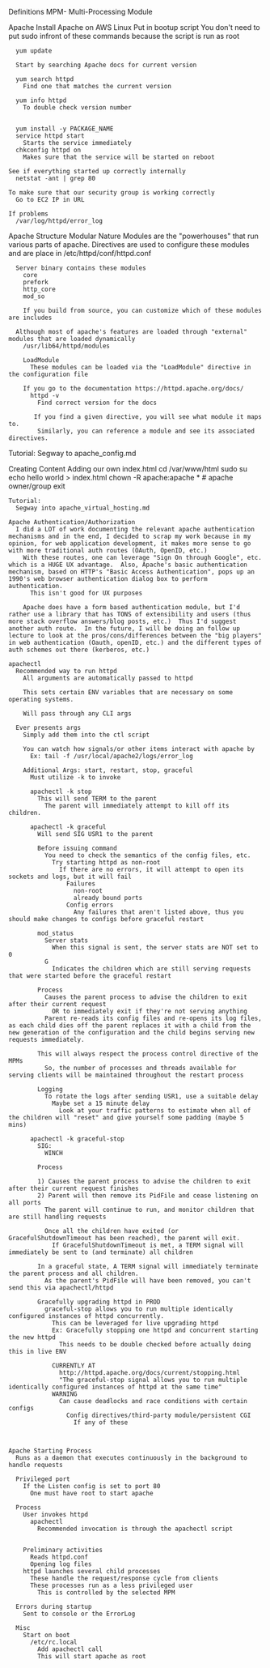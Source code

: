 Definitions
  MPM- Multi-Processing Module

Apache
  Install Apache on AWS Linux
    Put in bootup script
      You don't need to put sudo infront of these commands because the script is run as root

      yum update

      Start by searching Apache docs for current version

      yum search httpd
        Find one that matches the current version

      yum info httpd
        To double check version number

    
      yum install -y PACKAGE_NAME
      service httpd start
        Starts the service immediately
      chkconfig httpd on
        Makes sure that the service will be started on reboot

    See if everything started up correctly internally
      netstat -ant | grep 80

    To make sure that our security group is working correctly
      Go to EC2 IP in URL

    If problems
      /var/log/httpd/error_log


  Apache Structure
    Modular Nature
      Modules are the "powerhouses" that run various parts of apache.  Directives are used to configure these modules and are place in /etc/httpd/conf/httpd.conf

      Server binary contains these modules
        core
        prefork
        http_core
        mod_so

        If you build from source, you can customize which of these modules are includes

      Although most of apache's features are loaded through "external" modules that are loaded dynamically
        /usr/lib64/httpd/modules

        LoadModule
          These modules can be loaded via the "LoadModule" directive in the configuration file

        If you go to the documentation https://httpd.apache.org/docs/
          httpd -v
            Find correct version for the docs

           If you find a given directive, you will see what module it maps to.
            Similarly, you can reference a module and see its associated directives.


  Tutorial: Segway to apache_config.md

  Creating Content
    Adding our own index.html
      cd /var/www/html
      sudo su
      echo hello world > index.html
      chown -R apache:apache *
      # apache owner/group
      exit

    Tutorial:
      Segway into apache_virtual_hosting.md
      
    Apache Authentication/Authorization
      I did a LOT of work documenting the relevant apache authentication mechanisms and in the end, I decided to scrap my work because in my opinion, for web application development, it makes more sense to go with more traditional auth routes (OAuth, OpenID, etc.)  
        With these routes, one can leverage "Sign On through Google", etc. which is a HUGE UX advantage.  Also, Apache's basic authentication mechanism, based on HTTP's "Basic Access Authentication", pops up an 1990's web browser authentication dialog box to perform authentication.
          This isn't good for UX purposes

        Apache does have a form based authentication module, but I'd rather use a library that has TONS of extensibility and users (thus more stack overflow answers/blog posts, etc.)  Thus I'd suggest another auth route.  In the future, I will be doing an follow up lecture to look at the pros/cons/differences between the "big players" in web authentication (Oauth, openID, etc.) and the different types of auth schemes out there (kerberos, etc.)

    apachectl
      Recommended way to run httpd
        All arguments are automatically passed to httpd

        This sets certain ENV variables that are necessary on some operating systems.

        Will pass through any CLI args

      Ever presents args
        Simply add them into the ctl script

        You can watch how signals/or other items interact with apache by
          Ex: tail -f /usr/local/apache2/logs/error_log

        Additional Args: start, restart, stop, graceful
          Must utilize -k to invoke
          
          apachectl -k stop
            This will send TERM to the parent
              The parent will immediately attempt to kill off its children.

          apachectl -k graceful
            Will send SIG USR1 to the parent

            Before issuing command
              You need to check the semantics of the config files, etc.
                Try starting httpd as non-root
                  If there are no errors, it will attempt to open its sockets and logs, but it will fail 
                    Failures
                      non-root
                      already bound ports
                    Config errors
                      Any failures that aren't listed above, thus you should make changes to configs before graceful restart

            mod_status
              Server stats
                When this signal is sent, the server stats are NOT set to 0
              G
                Indicates the children which are still serving requests that were started before the graceful restart

            Process
              Causes the parent process to advise the children to exit after their current request
                OR to immediately exit if they're not serving anything
              Parent re-reads its config files and re-opens its log files, as each child dies off the parent replaces it with a child from the new generation of the configuration and the child begins serving new requests immediately.

            This will always respect the process control directive of the MPMs
              So, the number of processes and threads available for serving clients will be maintained throughout the restart process

            Logging
              To rotate the logs after sending USR1, use a suitable delay
                Maybe set a 15 minute delay
                  Look at your traffic patterns to estimate when all of the children will "reset" and give yourself some padding (maybe 5 mins)

          apachectl -k graceful-stop
            SIG:
              WINCH

            Process

            1) Causes the parent process to advise the children to exit after their current request finishes
            2) Parent will then remove its PidFile and cease listening on all ports
              The parent will continue to run, and monitor children that are still handling requests

              Once all the children have exited (or GracefulShutdownTimeout has been reached), the parent will exit.
                If GracefulShutdownTimeout is met, a TERM signal will immediately be sent to (and terminate) all children         

            In a graceful state, A TERM signal will immediately terminate the parent process and all children.
              As the parent's PidFile will have been removed, you can't send this via apachectl/httpd

            Gracefully upgrading httpd in PROD
              graceful-stop allows you to run multiple identically configured instances of httpd concurrently.
                This can be leveraged for live upgrading httpd
                Ex: Gracefully stopping one httpd and concurrent starting the new httpd
                  This needs to be double checked before actually doing this in live ENV

                CURRENTLY AT
                  http://httpd.apache.org/docs/current/stopping.html
                  "The graceful-stop signal allows you to run multiple identically configured instances of httpd at the same time"
                WARNING
                  Can cause deadlocks and race conditions with certain configs
                    Config directives/third-party module/persistent CGI
                      If any of these 


            
    Apache Starting Process
      Runs as a daemon that executes continuously in the background to handle requests

      Privileged port
        If the Listen config is set to port 80
          One must have root to start apache

      Process
        User invokes httpd
          apachectl
            Recommended invocation is through the apachectl script


        Preliminary activities
          Reads httpd.conf
          Opening log files
        httpd launches several child processes
          These handle the request/response cycle from clients
          These processes run as a less privileged user
            This is controlled by the selected MPM

      Errors during startup
        Sent to console or the ErrorLog

      Misc
        Start on boot
          /etc/rc.local
            Add apachectl call
            This will start apache as root